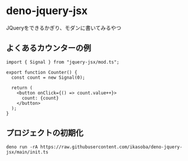 # deno-jquery-jsx

JQueryをできるかぎり、モダンに書いてみるやつ

## よくあるカウンターの例

```tsx
import { Signal } from "jquery-jsx/mod.ts";

export function Counter() {
  const count = new Signal(0);

  return (
    <button onClick={() => count.value++}>
      count: {count}
    </button>
  );
}
```

## プロジェクトの初期化

```
deno run -rA https://raw.githubusercontent.com/ikasoba/deno-jquery-jsx/main/init.ts
```